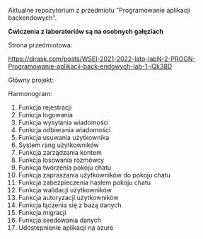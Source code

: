 Aktualne repozytorium z przedmiotu "Programowanie aplikacji backendowych".

**Ćwiczenia z laboratoriów są na osobnych gałęziach** 

Strona przedmiotowa: 

https://dirask.com/posts/WSEI-2021-2022-lato-labN-2-PROGN-Programowanie-aplikacji-back-endowych-lab-1-jQk38D

Główny projekt:



Harmonogram:

1. Funkcja rejestracji
2. Funkcja logowania
3. Funkcja wysyłania wiadomości
4. Funkcja odbierania wiadomości
5. Funkcja usuwania użytkownika
6. System rang użytkowników
7. Funkcja zarządzania kontem
8. Funkcja losowania rozmówcy
9. Funkcja tworzenia pokoju chatu
10. Funkcja zapraszania użytkowników do pokoju chatu
11. Funkcja zabezpieczenia hasłem pokoju chatu
12. Funkcja walidacji użytkowników
13. Funkcja autoryzacji użytkowników
14. Funkcja łączenia się z bazą danych
15. Funkcja migracji
16. Funkcja seedowania danych
17. Udostepnienie aplikacji na azure

